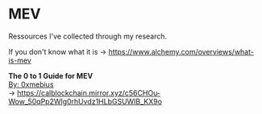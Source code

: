 # MEV
Ressources I've collected through my research.

If you don't know what it is -> https://www.alchemy.com/overviews/what-is-mev


<b>The 0 to 1 Guide for MEV</b> <br>
<u>By: 0xmebius </u><br>
-> https://calblockchain.mirror.xyz/c56CHOu-Wow_50qPp2Wlg0rhUvdz1HLbGSUWlB_KX9o
